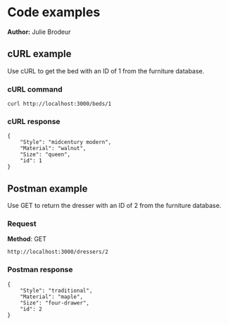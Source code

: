 # Code examples

**Author:** Julie Brodeur

## cURL example

Use cURL to get the bed with an ID of 1 from the furniture database.

### cURL command

```
curl http://localhost:3000/beds/1
```

### cURL response

```
{
    "Style": "midcentury modern",
    "Material": "walnut",
    "Size": "queen",
    "id": 1
}
```

## Postman example

Use GET to return the dresser with an ID of 2 from the furniture database.

### Request

**Method**: GET

```
http://localhost:3000/dressers/2
```

### Postman response

```
{
    "Style": "traditional",
    "Material": "maple",
    "Size": "four-drawer",
    "id": 2
}
```